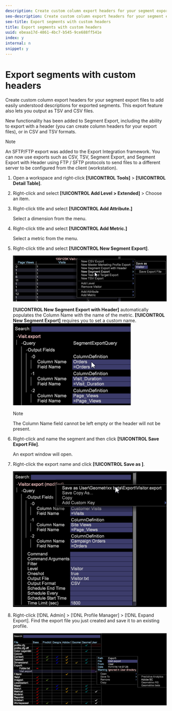 ```yaml
---
description: Create custom column export headers for your segment export files to add easily understood descriptions for exported segments. This export feature also lets you output as TSV and CSV files.
seo-description: Create custom column export headers for your segment export files to add easily understood descriptions for exported segments. This export feature also lets you output as TSV and CSV files.
seo-title: Export segments with custom headers
title: Export segments with custom headers
uuid: ebeaa17d-4861-4bc7-b545-9ce688ff541e
index: y
internal: n
snippet: y
---
```


# Export segments with custom headers

Create custom column export headers for your segment export files to add easily understood descriptions for exported segments. This export feature also lets you output as TSV and CSV files.

New functionality has been added to Segment Export, including the ability to export with a header (you can create column headers for your export files), or in CSV and TSV formats.

<a id="section_CFFFF55855F8467EA468B71393AB7676"></a>

>[!NOTE]
>
>An SFTP/FTP export was added to the Export Integration framework. You can now use exports such as CSV, TSV, Segment Export, and Segment Export with Header using FTP / SFTP protocols to send files to a different server to be configured from the client (workstation).

1. Open a workspace and right-click **[!UICONTROL Tools]** > **[!UICONTROL Detail Table]**. 
1. Right-click and select **[!UICONTROL Add Level > Extended]** > Choose an item. 
1. Right-click title and select **[!UICONTROL Add Attribute.]**

   Select a dimension from the menu. 

1. Right-click title and select **[!UICONTROL Add Metric.]**

   Select a metric from the menu. 

1. Right-click title and select **[!UICONTROL New Segment Export]**.

   ![](assets/segment_export_headers.png)

   **[!UICONTROL New Segment Export with Header]** automatically populates the Column Name with the name of the metric. **[!UICONTROL New Segment Export]** requires you to set a custom name. ![](assets/segment_export_with_headers.png)

   >[!NOTE]
   >
   >The Column Name field cannot be left empty or the header will not be present.

1. Right-click and name the segment and then click **[!UICONTROL Save Export File]**.

   An export window will open. 

1. Right-click the export name and click **[!UICONTROL Save as <export filename>]**.

   ![](assets/segment_export_headers_7.png)

1. Right-click [!DNL Admin] > [!DNL Profile Manager] > [!DNL Expand Export]. Find the export file you just created and save it to an existing profile.

   ![](assets/segment_export_headers_8.png)

